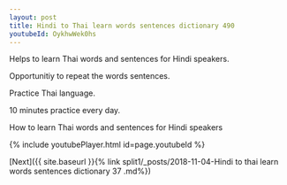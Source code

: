 ```yaml
---
layout: post
title: Hindi to Thai learn words sentences dictionary 490 
youtubeId: OykhwWek0hs
---
```

 
 
Helps to learn Thai words and sentences for Hindi speakers.

Opportunitiy to repeat the words sentences. 

Practice Thai language. 
 
10 minutes practice every day. 
 
How to learn Thai words and sentences for Hindi speakers 
 
{% include youtubePlayer.html id=page.youtubeId %}
 
 
[Next]({{ site.baseurl }}{% link  split1/_posts/2018-11-04-Hindi to thai learn words sentences dictionary 37 .md%})
 
